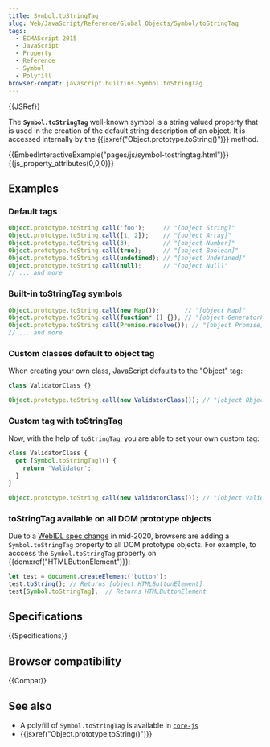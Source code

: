 ```yaml
---
title: Symbol.toStringTag
slug: Web/JavaScript/Reference/Global_Objects/Symbol/toStringTag
tags:
  - ECMAScript 2015
  - JavaScript
  - Property
  - Reference
  - Symbol
  - Polyfill
browser-compat: javascript.builtins.Symbol.toStringTag
---
```

{{JSRef}}

The **`Symbol.toStringTag`** well-known symbol is a string valued property that
is used in the creation of the default string description of an object. It is
accessed internally by the
{{jsxref("Object.prototype.toString()")}} method.

{{EmbedInteractiveExample("pages/js/symbol-tostringtag.html")}}{{js_property_attributes(0,0,0)}}

## Examples

### Default tags

```js
Object.prototype.toString.call('foo');     // "[object String]"
Object.prototype.toString.call([1, 2]);    // "[object Array]"
Object.prototype.toString.call(3);         // "[object Number]"
Object.prototype.toString.call(true);      // "[object Boolean]"
Object.prototype.toString.call(undefined); // "[object Undefined]"
Object.prototype.toString.call(null);      // "[object Null]"
// ... and more
```

### Built-in toStringTag symbols

```js
Object.prototype.toString.call(new Map());       // "[object Map]"
Object.prototype.toString.call(function* () {}); // "[object GeneratorFunction]"
Object.prototype.toString.call(Promise.resolve()); // "[object Promise]"
// ... and more
```

### Custom classes default to object tag

When creating your own class, JavaScript defaults to the "Object" tag:

```js
class ValidatorClass {}

Object.prototype.toString.call(new ValidatorClass()); // "[object Object]"
```

### Custom tag with toStringTag

Now, with the help of `toStringTag`, you are able to set your own custom tag:

```js
class ValidatorClass {
  get [Symbol.toStringTag]() {
    return 'Validator';
  }
}

Object.prototype.toString.call(new ValidatorClass()); // "[object Validator]"
```

### toStringTag available on all DOM prototype objects

Due to a [WebIDL spec change](https://github.com/heycam/webidl/pull/357) in
mid-2020, browsers are adding a `Symbol.toStringTag` property to all DOM
prototype objects. For example, to acccess the `Symbol.toStringTag` property on
{{domxref("HTMLButtonElement")}}:

```js
let test = document.createElement('button');
test.toString(); // Returns [object HTMLButtonElement]
test[Symbol.toStringTag];  // Returns HTMLButtonElement
```

## Specifications

{{Specifications}}

## Browser compatibility

{{Compat}}

## See also

- A polyfill of `Symbol.toStringTag` is available in
  [`core-js`](https://github.com/zloirock/core-js#ecmascript-symbol)
- {{jsxref("Object.prototype.toString()")}}
